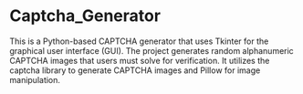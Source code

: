 # Captcha_Generator
This is a Python-based CAPTCHA generator that uses Tkinter for the graphical user interface (GUI). The project generates random alphanumeric CAPTCHA images that users must solve for verification. It utilizes the captcha library to generate CAPTCHA images and Pillow for image manipulation.
